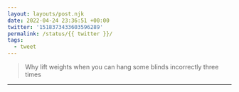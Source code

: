 ```yaml
---
layout: layouts/post.njk
date: 2022-04-24 23:36:51 +00:00
twitter: '1518373433603596289'
permalink: /status/{{ twitter }}/
tags: 
  - tweet
---
```


> Why lift weights when you can hang some blinds incorrectly three times

---
